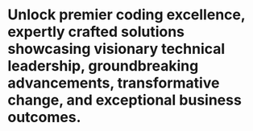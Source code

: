 # Unlock premier coding excellence, expertly crafted solutions showcasing visionary technical leadership, groundbreaking advancements, transformative change, and exceptional business outcomes.
